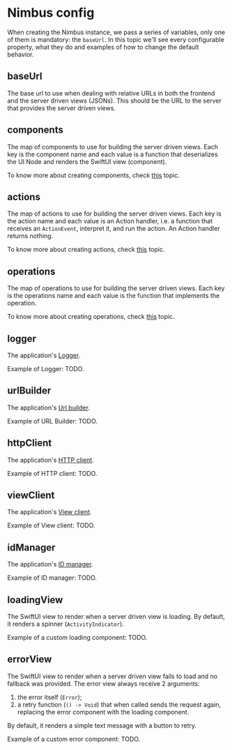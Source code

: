 # Nimbus config
When creating the Nimbus instance, we pass a series of variables, only one of them is mandatory: the `baseUrl`. In this topic we'll see every
configurable property, what they do and examples of how to change the default behavior.

## baseUrl
The base url to use when dealing with relative URLs in both the frontend and the server driven views (JSONs). This should be the URL to the server
that provides the server driven views.

## components
The map of components to use for building the server driven views. Each key is the component name and each value is a function that deserializes the
UI Node and renders the SwiftUI view (component).

To know more about creating components, check [this](component.md) topic.

## actions
The map of actions to use for building the server driven views. Each key is the action name and each value is an Action handler, i.e. a function
that receives an `ActionEvent`, interpret it, and run the action. An Action handler returns nothing.

To know more about creating actions, check [this](action.md) topic.

## operations
The map of operations to use for building the server driven views. Each key is the operations name and each value is the function that implements
the operation.

To know more about creating operations, check [this](operation.md) topic.

## logger
The application's [Logger](/core/index.md#logger).

Example of Logger: TODO.

## urlBuilder
The application's [Url builder](/core/index.md#url-builder).

Example of URL Builder: TODO.

## httpClient
The application's [HTTP client](/core/index.md#http-client).

Example of HTTP client: TODO.

## viewClient
The application's [View client](/core/index.md#view-client).

Example of View client: TODO.

## idManager
The application's [ID manager](/core/index.md#id-manager).

Example of ID manager: TODO.

## loadingView
The SwiftUI view to render when a server driven view is loading. By default, it renders a spinner (`ActivityIndicator`).

Example of a custom loading component: TODO.

## errorView
The SwiftUI view to render when a server driven view fails to load and no fallback was provided. The error view always receive 2 arguments:
1. the error itself (`Error`);
2. a retry function (`() -> Void`) that when called sends the request again, replacing the error component with the loading component.

By default, it renders a simple text message with a button to retry.

Example of a custom error component: TODO.
